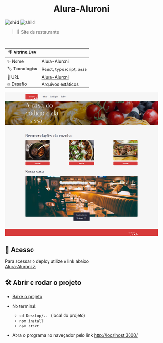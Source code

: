 <div align="center">
	<h1>Alura-Aluroni</h1>
</div>


![shild](https://img.shields.io/github/repo-size/lucash-barbosa/Alura-Aluroni)
![shild](https://img.shields.io/github/last-commit/lucash-barbosa/Alura-Aluroni)

> :book: Site de restaurante

<br>

| :placard: Vitrine.Dev |     |
| -------------  | --- |
| :sparkles: Nome        | Alura-Aluroni
| :label: Tecnologias | React, typescript, sass
| :rocket: URL         | <a href="https://alura-aluroni.vercel.app">Alura-Aluroni</a>
| :fire: Desafio     | <a href="https://cursos.alura.com.br/course/react-arquivos-estaticos">Arquivos estáticos</a>
                                                  
![Alura-Aluroni](screencapture.png#vitrinedev)

## 🚀 Acesso
Para acessar o deploy utilize o link abaixo
<br>
[Alura-Aluroni ↗️](https://alura-aluroni.vercel.app)

## 🛠️ Abrir e rodar o projeto
- [Baixe o projeto](https://github.com/lucash-barbosa/Alura-Aluroni/archive/refs/heads/master.zip)
  
- No terminal:
  - `cd Desktop/...` (local do projeto)
  - `npm install`
  - `npm start`

- Abra o programa no navegador pelo link <a href="http://localhost:3000/">http://localhost:3000/</a>
